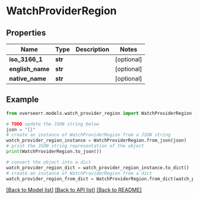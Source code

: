 # WatchProviderRegion


## Properties

Name | Type | Description | Notes
------------ | ------------- | ------------- | -------------
**iso_3166_1** | **str** |  | [optional] 
**english_name** | **str** |  | [optional] 
**native_name** | **str** |  | [optional] 

## Example

```python
from overseerr.models.watch_provider_region import WatchProviderRegion

# TODO update the JSON string below
json = "{}"
# create an instance of WatchProviderRegion from a JSON string
watch_provider_region_instance = WatchProviderRegion.from_json(json)
# print the JSON string representation of the object
print(WatchProviderRegion.to_json())

# convert the object into a dict
watch_provider_region_dict = watch_provider_region_instance.to_dict()
# create an instance of WatchProviderRegion from a dict
watch_provider_region_from_dict = WatchProviderRegion.from_dict(watch_provider_region_dict)
```
[[Back to Model list]](../README.md#documentation-for-models) [[Back to API list]](../README.md#documentation-for-api-endpoints) [[Back to README]](../README.md)


